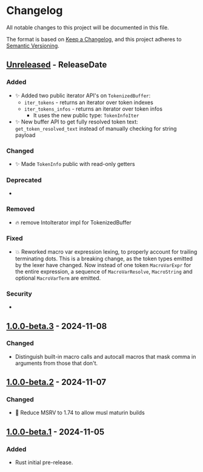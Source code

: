 # Changelog

All notable changes to this project will be documented in this file.

The format is based on [Keep a Changelog](https://keepachangelog.com/en/1.1.0/), and this project adheres to [Semantic Versioning](https://semver.org/spec/v2.0.0.html).

<!-- next-header -->

## [Unreleased] - ReleaseDate

### Added
- ✨ Added two public iterator API's on `TokenizedBuffer`:
  - `iter_tokens` - returns an iterator over token indexes
  - `iter_tokens_infos` - returns an iterator over token infos
    - It uses the new public type: `TokenInfoIter`
- ✨ New buffer API to get fully resolved token text: `get_token_resolved_text` instead of manually checking for string payload

### Changed
- ✨ Made `TokenInfo` public with read-only getters

### Deprecated
-

### Removed
- 🔥 remove IntoIterator impl for TokenizedBuffer

### Fixed
- 💥 Reworked macro var expression lexing, to properly account for trailing terminating dots. This is a breaking change, as the token types emitted by the lexer have changed. Now instead of one token `MacroVarExpr` for the entire expression, a sequence of `MacroVarResolve`, `MacroString` and optional `MacroVarTerm` are emitted.

### Security
-

## [1.0.0-beta.3] - 2024-11-08

### Changed
- Distinguish built-in macro calls and autocall macros that mask comma in arguments from those that don't.

## [1.0.0-beta.2] - 2024-11-07

### Changed
- 📌 Reduce MSRV to 1.74 to allow musl maturin builds

## [1.0.0-beta.1] - 2024-11-05

### Added
- Rust initial pre-release.

<!-- next-url -->
[Unreleased]: https://github.com/mishamsk/sas-lexer/compare/rust-v1.0.0-beta.3...HEAD
[1.0.0-beta.3]: https://github.com/mishamsk/sas-lexer/compare/rust-v1.0.0-beta.2...rust-v1.0.0-beta.3
[1.0.0-beta.2]: https://github.com/mishamsk/sas-lexer/compare/rust-v1.0.0-beta.1...rust-v1.0.0-beta.2
[1.0.0-beta.1]: https://github.com/mishamsk/sas-lexer/releases/tag/rust-v1.0.0-beta.1
